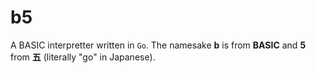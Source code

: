 # b5

A BASIC interpretter written in `Go`. The namesake **b** is from **BASIC** and
**5** from **五** (literally "go" in Japanese).
